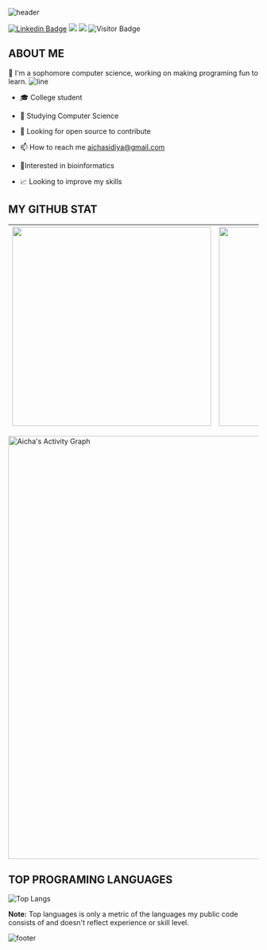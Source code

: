 ![header](https://capsule-render.vercel.app/api?type=wave&color=gradient&height=300&section=header&text=Hi%20there%20👋%20I'm%20Aicha&fontSize=70)


[![Linkedin Badge](https://img.shields.io/badge/-dhanrajdc7-blue?style=plastic-square&logo=Linkedin&logoColor=white&link=https://www.linkedin.com/in/aicha-sidiya-122009221/)](https://www.linkedin.com/in/aicha-sidiya-122009221/)
<a href="https://AichaSidiya.github.io/myportfolio/"><img src="https://img.shields.io/badge/MyPortfolio-blueviolet.svg"/></a>
<a href="https://AichaSidiya.github.io/myresume/"><img src="https://img.shields.io/badge/MyResume-red.svg"/></a>
![Visitor Badge](https://visitor-badge.laobi.icu/badge?page_id=AichaSidiya)
## ABOUT ME

:raising_hand: I'm a sophomore computer science, working on making programing fun to learn.
![line](https://capsule-render.vercel.app/api?type=rect&color=gradient&height=1)
- 🎓 College student

- 🌱 Studying Computer Science
 
- 🤔 Looking for open source to contribute

- 📫 How to reach me aichasidiya@gmail.com

- 🧪Interested in bioinformatics

- 📈 Looking to improve my skills


## MY GITHUB STAT

<img src="https://github-readme-stats.vercel.app/api?username=AichaSidiya&&show_icons=true&count_private=true&theme=dracula" width=400/>|<img alt="Aich's streak" src="https://github-readme-streak-stats.herokuapp.com/?user=AichaSidiya&theme=dracula" width=400/>
|---|---|

<a href="https://github.com/AichaSidiya/github-readme-activity-graph"><img alt="Aicha's Activity Graph" src="https://activity-graph.herokuapp.com/graph?username=AichaSidiya&theme=dracula" width=850/></a>

## TOP PROGRAMING LANGUAGES

![Top Langs](https://github-readme-stats.vercel.app/api/top-langs/?username=AichaSidiya&theme=dracula)

<b>Note:</b> Top languages is only a metric of the languages my public code consists of and doesn't reflect experience or skill level.

![footer](https://capsule-render.vercel.app/api?type=wave&color=gradient&height=150&section=footer)

